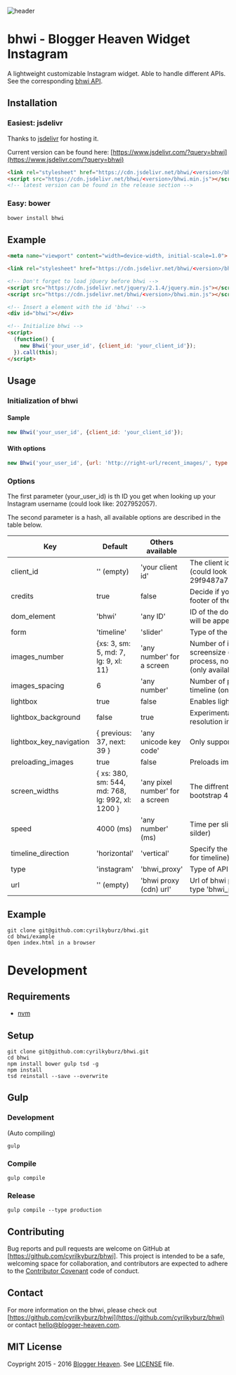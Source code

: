 ![header](https://raw.githubusercontent.com/cyrilkyburz/bhwi/master/example/example.png)

# bhwi - Blogger Heaven Widget Instagram

A lightweight customizable Instagram widget. Able to handle different APIs.
See the corresponding [bhwi API](https://github.com/cyrilkyburz/bhwi_proxy).

## Installation

### Easiest: jsdelivr 

Thanks to [jsdelivr](https://www.jsdelivr.com/) for hosting it.

Current version can be found here: [https://www.jsdelivr.com/?query=bhwi](https://www.jsdelivr.com/?query=bhwi)

```html
<link rel="stylesheet" href="https://cdn.jsdelivr.net/bhwi/<version>/bhwi.min.css" type="text/css">
<script src="https://cdn.jsdelivr.net/bhwi/<version>/bhwi.min.js"></script>
<!-- latest version can be found in the release section -->
```

### Easy: bower

```sh
bower install bhwi
```

## Example

```html
<meta name="viewport" content="width=device-width, initial-scale=1.0">

<link rel="stylesheet" href="https://cdn.jsdelivr.net/bhwi/<version>/bhwi.min.css" type="text/css">

<!-- Don't forget to load jQuery before bhwi -->
<script src="https://cdn.jsdelivr.net/jquery/2.1.4/jquery.min.js"></script>
<script src="https://cdn.jsdelivr.net/bhwi/<version>/bhwi.min.js"></script>

<!-- Insert a element with the id 'bhwi' -->
<div id="bhwi"></div>

<!-- Initialize bhwi -->
<script>
  (function() {
    new Bhwi('your_user_id', {client_id: 'your_client_id'});
  }).call(this);
</script>
```

## Usage

### Initialization of bhwi 


#### Sample 

```js
new Bhwi('your_user_id', {client_id: 'your_client_id'});
```

#### With options

```js
new Bhwi('your_user_id', {url: 'http://right-url/recent_images/', type: 'bhwi', form: 'slider', speed: '2000', lightbox: false});
```

### Options

The first parameter (your_user_id) is th ID you get when looking up your Instagram username (could look like: 2027952057).

The second parameter is a hash, all available options are described in the table below.

Key                       | Default                                           | Others available                  | Notes
------------------------- | ------------------------------------------------- | --------------------------------- | ---------------------
client_id                 | '' (empty)                                        | 'your client id'                  | The client id you get from Instagram API (could look like: 29f9487a7c14f2e46f1e9fa227cb2675)
credits                   | true                                              | false                             | Decide if you wanna show credits (in the footer of the lightbox)
dom_element               | 'bhwi'	                                          | 'any ID'                          | ID of the dom element where the widget will be appended
form                      | 'timeline'                                        | 'slider'                          | Type of the widget
images_number             | {xs: 3, sm: 5, md: 7, lg: 9, xl: 11}              | 'any number' for a screen         | Number of images, depending on screensize (only affecting the build process, not resizing) in the timeline (only available for the timeline)
images_spacing            | 6                                                 | 'any number'                      | Number of px between the images in the timeline (only available for the timeline)
lightbox                  | true                                              | false                             | Enables lightbox
lightbox_background       | false                                             | true                              | Experimental (only looks good with high resolution images)
lightbox_key_navigation   | { previous: 37, next: 39 }                        | 'any unicode key code'            | Only supported previous and next
preloading_images         | true                                              | false                             | Preloads images for slider & lightbox
screen_widths             | { xs: 380, sm: 544, md: 768, lg: 992, xl: 1200 }  | 'any pixel number' for a screen   | The diffrent screen sizes, taken from bootstrap 4
speed                     | 4000  (ms)                                        | 'any number' (ms)                 | Time per slide (only available for the silder)
timeline_direction        | 'horizontal'                                      | 'vertical'                        | Specify the direction of the timeline (only for timeline)
type                      | 'instagram'                                       | 'bhwi_proxy'                      | Type of API
url                       | '' (empty)                                        | 'bhwi proxy (cdn) url'            | Url of bhwi proxy (cdn) (only required if type 'bhwi_proxy')

## Example

```
git clone git@github.com:cyrilkyburz/bhwi.git
cd bhwi/example
Open index.html in a browser
```

# Development

## Requirements 

* [nvm](https://github.com/creationix/nvm)

## Setup

```
git clone git@github.com:cyrilkyburz/bhwi.git
cd bhwi
npm install bower gulp tsd -g
npm install
tsd reinstall --save --overwrite
```

## Gulp

### Development

(Auto compiling)

```
gulp 
```

### Compile

```
gulp compile
```

### Release

```
gulp compile --type production
```

## Contributing

Bug reports and pull requests are welcome on GitHub at [https://github.com/cyrilkyburz/bhwi]. This project is intended 
to be a safe, welcoming space for collaboration, and contributors are expected to adhere to
the [Contributor Covenant](http://contributor-covenant.org) code of conduct.

## Contact

For more information on the bhwi, please check out
[https://github.com/cyrilkyburz/bhwi](https://github.com/cyrilkyburz/bhwi)
or contact [hello@blogger-heaven.com](mailto:hello@blogger-heaven.com).

## MIT License

Coypright 2015 - 2016 [Blogger Heaven](https://blogger-heaven.com). See [LICENSE](LICENSE) file.
